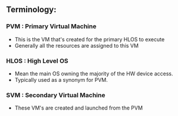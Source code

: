 ## Terminology:

### PVM : **P**rimary **V**irtual **M**achine
- This is the VM that's created for the primary HLOS to execute
- Generally all the resources are assigned to this VM

### HLOS : **H**igh **L**evel **OS**
- Mean the main OS owning the majority of the HW device access.
- Typically used as a synonym for PVM.

### SVM : **S**econdary **V**irtual **M**achine
- These VM's are created and launched from the PVM
